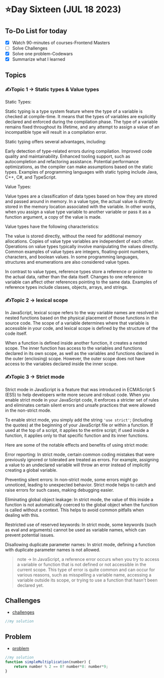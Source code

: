 # ⭐️Day Sixteen (JUL 18 2023)

## To-Do List for today
- [x] Watch 90-minutes of courses-Frontend Masters
- [ ] Solve Challenges
- [x] Solve one problem-Codewars
- [x] Summarize what I learned

## Topics
### ✍️Topic 1 -> Static types & Value types
Static Types:

Static typing is a type system feature where the type of a variable is checked at compile-time. It means that the types of variables are explicitly declared and enforced during the compilation phase. The type of a variable remains fixed throughout its lifetime, and any attempt to assign a value of an incompatible type will result in a compilation error.

Static typing offers several advantages, including:

Early detection of type-related errors during compilation.
Improved code quality and maintainability.
Enhanced tooling support, such as autocompletion and refactoring assistance.
Potential performance optimizations, as the compiler can make assumptions based on the static types.
Examples of programming languages with static typing include Java, C++, C#, and TypeScript.

Value Types:

Value types are a classification of data types based on how they are stored and passed around in memory. In a value type, the actual value is directly stored in the memory location associated with the variable. In other words, when you assign a value type variable to another variable or pass it as a function argument, a copy of the value is made.

Value types have the following characteristics:

The value is stored directly, without the need for additional memory allocations.
Copies of value type variables are independent of each other.
Operations on value types typically involve manipulating the values directly.
Common examples of value types are integers, floating-point numbers, characters, and boolean values. In some programming languages, structures and enumerations are also considered value types.

In contrast to value types, reference types store a reference or pointer to the actual data, rather than the data itself. Changes to one reference variable can affect other references pointing to the same data. Examples of reference types include classes, objects, arrays, and strings.


### ✍️Topic 2 -> lexical scope
In JavaScript, lexical scope refers to the way variable names are resolved in nested functions based on the physical placement of those functions in the source code. The scope of a variable determines where that variable is accessible in your code, and lexical scope is defined by the structure of the code itself.

When a function is defined inside another function, it creates a nested scope. The inner function has access to the variables and functions declared in its own scope, as well as the variables and functions declared in the outer (enclosing) scope. However, the outer scope does not have access to the variables declared inside the inner scope.


### ✍️Topic 3 -> Strict mode
Strict mode in JavaScript is a feature that was introduced in ECMAScript 5 (ES5) to help developers write more secure and robust code. When you enable strict mode in your JavaScript code, it enforces a stricter set of rules and eliminates certain silent errors and unsafe practices that were allowed in the non-strict mode.

To enable strict mode, you simply add the string `'use strict'`; (including the quotes) at the beginning of your JavaScript file or within a function. If used at the top of a script, it applies to the entire script; if used inside a function, it applies only to that specific function and its inner functions.

Here are some of the notable effects and benefits of using strict mode:

Error reporting: In strict mode, certain common coding mistakes that were previously ignored or tolerated are treated as errors. For example, assigning a value to an undeclared variable will throw an error instead of implicitly creating a global variable.

Preventing silent errors: In non-strict mode, some errors might go unnoticed, leading to unexpected behavior. Strict mode helps to catch and raise errors for such cases, making debugging easier.

Eliminating global object leakage: In strict mode, the value of this inside a function is not automatically coerced to the global object when the function is called without a context. This helps to avoid common pitfalls when dealing with this.

Restricted use of reserved keywords: In strict mode, some keywords (such as eval and arguments) cannot be used as variable names, which can prevent potential issues.

Disallowing duplicate parameter names: In strict mode, defining a function with duplicate parameter names is not allowed.


> note -> In JavaScript, a reference error occurs when you try to access a variable or function that is not defined or not accessible in the current scope. This type of error is quite common and can occur for various reasons, such as misspelling a variable name, accessing a variable outside its scope, or trying to use a function that hasn't been declared yet.



## Challenges
- [challenges](https://github.com/orjwan-alrajaby/gsg-expressjs-backend-training-2023/blob/main/learning-sprint-1/week3-day2-tasks/tasks.md)
```javascript
//my solution

```

## Problem
- [problem](https://www.codewars.com/kata/583710ccaa6717322c000105/train/javascript)
```javascript
//my solution
function simpleMultiplication(number) {
    return number % 2 == 0? number*8: number*9;
}
```
